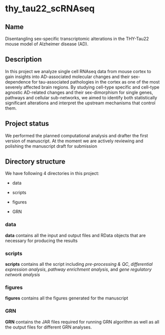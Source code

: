 # thy_tau22_scRNAseq

## Name
Disentangling sex-specific transcriptomic alterations in the THY-Tau22 mouse model of Alzheimer disease (AD).

## Description
In this project we analyze single cell RNAseq data from mouse cortex to gain insights into AD-associated molecular changes and their sex-dependence for tau-associated pathologies in the cortex as one of the most severely affected brain regions. By studying cell-type specific and cell-type agnostic AD-related changes and their sex-dimorphism for single genes, pathways and cellular sub-networks, we aimed to identify both statistically significant alterations and interpret the upstream mechanisms that control them.

## Project status
We performed the planned computational analysis and drafter the first version of manuscript. At the moment we are actively reviewing and polishing the manuscript draft for submission

## Directory structure

We have following 4 directories in this project:


+ data

+ scripts

+ figures

+ GRN

### data

**data** contains all the input and output files and RData objects that are necessary for producing the results

### scripts

**scripts** contains all the script including *pre-processing & QC*, *differential expression analysis*, *pathway enrichment analysis*, and *gene regulatory network analysis*

### figures

**figures** contains all the figures generated for the manuscript

### GRN

**GRN** contains the JAR files required for running GRN algorithm as well as all the output files for different GRN analyses.